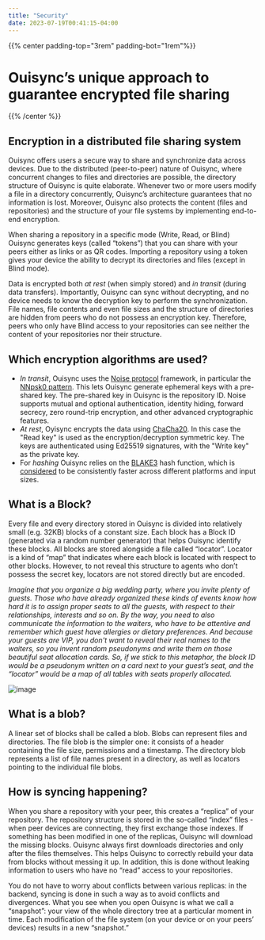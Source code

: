 ```yaml
---
title: "Security"
date: 2023-07-19T00:41:15-04:00
---
```

{{% center padding-top="3rem" padding-bot="1rem"%}}
# Ouisync’s unique approach to guarantee encrypted file sharing
{{% /center %}}

## Encryption in a distributed file sharing system
Ouisync offers users a secure way to share and synchronize data across devices. Due to the distributed (peer-to-peer) nature of Ouisync, where concurrent changes to files and directories are possible, the directory structure of Ouisync is quite elaborate. Whenever two or more users modify a file in a directory concurrently, Ouisync’s architecture guarantees that no information is lost. Moreover, Ouisync also protects the content (files and repositories) and the structure of your file systems by implementing end-to-end encryption. 

When sharing a repository in a specific mode (Write, Read, or Blind) Ouisync generates keys (called “tokens”) that you can share with your peers either as links or as QR codes. Importing a repository using a token gives your device the ability to decrypt its directories and files (except in Blind mode). 

Data is encrypted both _at rest_ (when simply stored) and _in transit_ (during data transfers). Importantly, Ouisync can sync without decrypting, and no device needs to know the decryption key to perform the synchronization. File names, file contents and even file sizes and the structure of directories are hidden from peers who do not possess an encryption key. Therefore, peers who only have Blind access to your repositories can see neither the content of your repositories nor their structure. 

## Which encryption algorithms are used?
* _In transit_, Ouisync uses the [Noise protocol](https://noiseprotocol.org/) framework, in particular the [NNpsk0 pattern](https://noiseprotocol.org/noise.html#pattern-modifiers). This lets Ouisync generate ephemeral keys with a pre-shared key. The pre-shared key in Ouisync is the repository ID. Noise supports mutual and optional authentication, identity hiding, forward secrecy, zero round-trip encryption, and other advanced cryptographic features. 
*	_At rest_, Oyisync encrypts the data using [ChaCha20](https://en.wikipedia.org/wiki/Salsa20#ChaCha_variant). In this case the "Read key" is used as the encryption/decryption symmetric key. The keys are authenticated using Ed25519 signatures, with the "Write key" as the private key. 
*	For _hashing_ Ouisync relies on the [BLAKE3](https://en.wikipedia.org/wiki/BLAKE_(hash_function)#BLAKE3) hash function, which is [considered](https://github.com/BLAKE3-team/BLAKE3-specs/blob/master/blake3.pdf) to be consistently faster across different platforms and input sizes.

## What is a Block? 
Every file and every directory stored in Ouisync is divided into relatively small (e.g. 32KB) blocks of a constant size. Each block has a Block ID (generated via a random number generator) that helps Ouisync identify these blocks. All blocks are stored alongside a file called “locator”. Locator is a kind of “map” that indicates where each block is located with respect to other blocks. However, to not reveal this structure to agents who don’t possess the secret key, locators are not stored directly but are encoded.

_Imagine that you organize a big wedding party, where you invite plenty of guests. Those who have already organized these kinds of events know how hard it is to assign proper seats to all the guests, with respect to their relationships, interests and so on. By the way, you need to also communicate the information to the waiters, who have to be attentive and remember which guest have allergies or dietary preferences. And because your guests are VIP, you don't want to reveal their real names to the waiters, so you invent random pseudonyms and write them on those beautiful seat allocation cards. So, if we stick to this metaphor, the block ID would be a pseudonym written on a card next to your guest’s seat, and the “locator” would be a map of all tables with seats properly allocated._

![image](https://github.com/willow446/willow446.github.io/assets/1790886/06985a87-2dac-49a2-99ae-37725bd8e2ce)


## What is a blob?
A linear set of blocks shall be called a blob. Blobs can represent files and directories. The file blob is the simpler one: it consists of a header containing the file size, permissions and a timestamp. The directory blob represents a list of file names present in a directory, as well as locators pointing to the individual file blobs.

## How is syncing happening?
When you share a repository with your peer, this creates a “replica” of your repository. The repository structure is stored in the so-called “index” files - when peer devices are connecting, they first exchange those indexes. If something has been modified in one of the replicas, Ouisync will download the missing blocks. Ouisync always first downloads directories and only after the files themselves. This helps Ouisync to correctly rebuild your data from blocks without messing it up. In addition, this is done without leaking information to users who have no “read” access to your repositories.

You do not have to worry about conflicts between various replicas: in the backend, syncing is done in such a way as to avoid conflicts and divergences. What you see when you open Ouisync is what we call a “snapshot”: your view of the whole directory tree at a particular moment in time. Each modification of the file system (on your device or on your peers’ devices) results in a new “snapshot.” 

